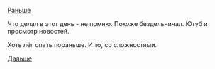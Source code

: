 [Раньше](2018.06.26.md)

Что делал в этот день - не помню.
Похоже бездельничал.
Ютуб и просмотр новостей.

Хоть лёг спать пораньше. И то, со сложностями.

[Дальше](2018.06.28.md)